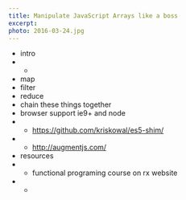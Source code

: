 ```yaml
---
title: Manipulate JavaScript Arrays like a boss
excerpt:
photo: 2016-03-24.jpg
---
```


- intro
- -
- map
- filter
- reduce
- chain these things together
- browser support ie9+ and node
- - https://github.com/kriskowal/es5-shim/
- - http://augmentjs.com/
- resources
- - functional programing course on rx website
- -
